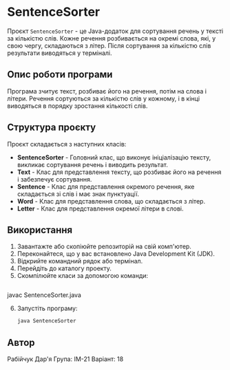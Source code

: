 # SentenceSorter

Проєкт `SentenceSorter` - це Java-додаток для сортування речень у тексті за кількістю слів. Кожне речення розбивається на окремі слова, які, у свою чергу, складаються з літер. Після сортування за кількістю слів результати виводяться у терміналі.

## Опис роботи програми

Програма зчитує текст, розбиває його на речення, потім на слова і літери. Речення сортуються за кількістю слів у кожному, і в кінці виводяться в порядку зростання кількості слів.

## Структура проєкту

Проєкт складається з наступних класів:

- **SentenceSorter** - Головний клас, що виконує ініціалізацію тексту, викликає сортування речень і виводить результат.
- **Text** - Клас для представлення тексту, що розбиває його на речення і забезпечує сортування.
- **Sentence** - Клас для представлення окремого речення, яке складається зі слів і має знак пунктуації.
- **Word** - Клас для представлення слова, що складається з літер.
- **Letter** - Клас для представлення окремої літери в слові.

## Використання
1. Завантажте або скопіюйте репозиторій на свій комп'ютер.
2. Переконайтеся, що у вас встановлено Java Development Kit (JDK).
3. Відкрийте командний рядок або термінал.
4. Перейдіть до каталогу проекту.
5. Скомпілюйте класи за допомогою команди:
   ```bash
javac SentenceSorter.java
   
6. Запустіть програму:
    ```bash
    java SentenceSorter

## Автор
Рабійчук Дар'я
Група: ІМ-21
Варіант: 18
